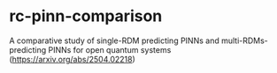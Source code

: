 # rc-pinn-comparison
A comparative study of single-RDM predicting PINNs and multi-RDMs-predicting PINNs for open quantum systems (https://arxiv.org/abs/2504.02218)


